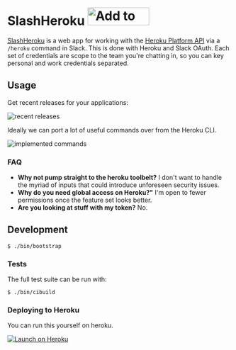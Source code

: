 # SlashHeroku <a href="https://slack.heroku.tools/auth/slack"><img alt="Add to Slack" height="40" width="139" src="https://platform.slack-edge.com/img/add_to_slack.png" srcset="https://platform.slack-edge.com/img/add_to_slack.png 1x, https://platform.slack-edge.com/img/add_to_slack@2x.png 2x" /></a>

[SlashHeroku](https://github.com/atmos/slash-heroku) is a web app for working with the [Heroku Platform API](https://devcenter.heroku.com/articles/platform-api-reference) via a `/heroku` command in Slack. This is done with Heroku and Slack OAuth. Each set of credentials are scope to the team you're chatting in, so you can key personal and work credentials separated.

## Usage

Get recent releases for your applications:

![recent releases](https://cloud.githubusercontent.com/assets/38/13562087/075e635a-e3e9-11e5-85c4-22747664cb25.png)

Ideally we can port a lot of useful commands over from the Heroku CLI.

![implemented commands](https://cloud.githubusercontent.com/assets/38/13562075/ea2e351c-e3e8-11e5-8998-9c8467dfa887.png)

### FAQ

* **Why not pump straight to the heroku toolbelt?** I don't want to handle the myriad of inputs that could introduce unforeseen security issues.
* **Why do you need global access on Heroku?"** I'm open to fewer permissions once the feature set looks better.
* **Are you looking at stuff with my token?** No.

## Development

```
$ ./bin/bootstrap
```

### Tests

The full test suite can be run with:

```
$ ./bin/cibuild
```

### Deploying to Heroku

You can run this yourself on heroku.

[![Launch on Heroku](https://www.herokucdn.com/deploy/button.svg)](https://heroku.com/deploy?template=https://github.com/atmos/slash-heroku)

